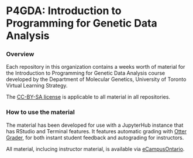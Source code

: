 # P4GDA: Introduction to Programming for Genetic Data Analysis 

### Overview
Each repository in this organization contains a weeks worth of material for the Introduction to Programming for Genetic Data Analysis course developed by the Department of Molecular Genetics, University of Toronto Virtual Learning Strategy.

The [CC-BY-SA license](https://choosealicense.com/licenses/cc-by-sa-4.0/) is applicable to all material in all repositories.

### How to use the material
The material has been developed for use with a JupyterHub instance that has RStudio and Terminal features. It features automatic grading with [Otter Grader](https://otter-grader.readthedocs.io/en/latest/), for both instant student feedback and autograding for instructors.

All material, inclucing instructor material, is available via [eCampusOntario](https://vls.ecampusontario.ca/).
